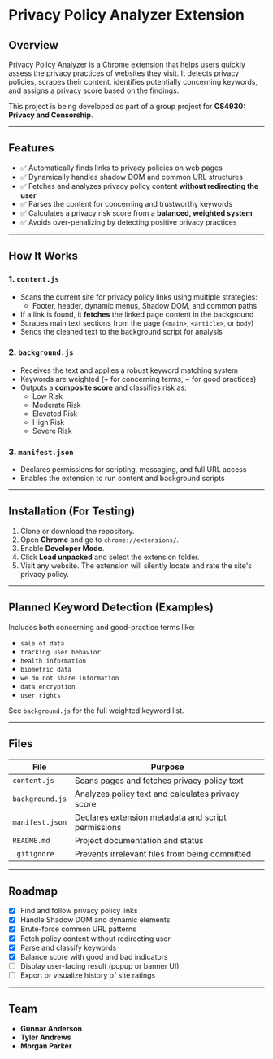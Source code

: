 # Privacy Policy Analyzer Extension

## Overview
Privacy Policy Analyzer is a Chrome extension that helps users quickly assess the privacy practices of websites they visit. It detects privacy policies, scrapes their content, identifies potentially concerning keywords, and assigns a privacy score based on the findings.

This project is being developed as part of a group project for **CS4930: Privacy and Censorship**.

---

## Features
- ✅ Automatically finds links to privacy policies on web pages  
- ✅ Dynamically handles shadow DOM and common URL structures  
- ✅ Fetches and analyzes privacy policy content **without redirecting the user**  
- ✅ Parses the content for concerning and trustworthy keywords  
- ✅ Calculates a privacy risk score from a **balanced, weighted system**  
- ✅ Avoids over-penalizing by detecting positive privacy practices  

---

## How It Works

### 1. `content.js`
- Scans the current site for privacy policy links using multiple strategies:
  - Footer, header, dynamic menus, Shadow DOM, and common paths
- If a link is found, it **fetches** the linked page content in the background
- Scrapes main text sections from the page (`<main>`, `<article>`, or `body`)
- Sends the cleaned text to the background script for analysis

### 2. `background.js`
- Receives the text and applies a robust keyword matching system
- Keywords are weighted (+ for concerning terms, − for good practices)
- Outputs a **composite score** and classifies risk as:
  - Low Risk
  - Moderate Risk
  - Elevated Risk
  - High Risk
  - Severe Risk

### 3. `manifest.json`
- Declares permissions for scripting, messaging, and full URL access
- Enables the extension to run content and background scripts

---

## Installation (For Testing)
1. Clone or download the repository.
2. Open **Chrome** and go to `chrome://extensions/`.
3. Enable **Developer Mode**.
4. Click **Load unpacked** and select the extension folder.
5. Visit any website. The extension will silently locate and rate the site's privacy policy.

---

## Planned Keyword Detection (Examples)
Includes both concerning and good-practice terms like:
- `sale of data`
- `tracking user behavior`
- `health information`
- `biometric data`
- `we do not share information`
- `data encryption`
- `user rights`

See `background.js` for the full weighted keyword list.

---

## Files
| File            | Purpose                                                  |
|-----------------|----------------------------------------------------------|
| `content.js`    | Scans pages and fetches privacy policy text             |
| `background.js` | Analyzes policy text and calculates privacy score       |
| `manifest.json` | Declares extension metadata and script permissions      |
| `README.md`     | Project documentation and status                        |
| `.gitignore`    | Prevents irrelevant files from being committed          |

---

## Roadmap
- [x] Find and follow privacy policy links
- [x] Handle Shadow DOM and dynamic elements
- [x] Brute-force common URL patterns
- [x] Fetch policy content without redirecting user
- [x] Parse and classify keywords
- [x] Balance score with good and bad indicators
- [ ] Display user-facing result (popup or banner UI)
- [ ] Export or visualize history of site ratings

---

## Team
- **Gunnar Anderson**  
- **Tyler Andrews**  
- **Morgan Parker**
